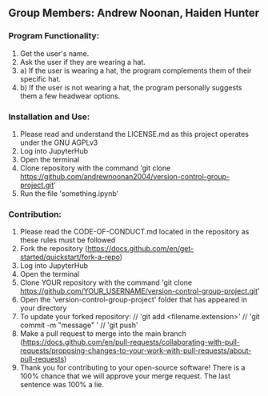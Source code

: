 ## Group Members: Andrew Noonan, Haiden Hunter

### Program Functionality:
1) Get the user's name.
2) Ask the user if they are wearing a hat.
3) a) If the user is wearing a hat, the program complements them of their specific hat.
3) b) If the user is not wearing a hat, the program personally suggests them a few headwear options.
   
### Installation and Use:
1) Please read and understand the LICENSE.md as this project operates under the GNU AGPLv3
2) Log into JupyterHub
3) Open the terminal
4) Clone repository with the command 'git clone https://github.com/andrewnoonan2004/version-control-group-project.git'
5) Run the file 'something.ipynb'

### Contribution:
1) Please read the CODE-OF-CONDUCT.md located in the repository as these rules must be followed
2) Fork the repository (https://docs.github.com/en/get-started/quickstart/fork-a-repo)
3) Log into JupyterHub
4) Open the terminal
5) Clone YOUR repository with the command 'git clone https://github.com/YOUR_USERNAME/version-control-group-project.git'
6) Open the 'version-control-group-project' folder that has appeared in your directory
7) To update your forked repository:
    // 'git add <filename.extension>'
    // 'git commit -m "message" '
    // 'git push'
8) Make a pull request to merge into the main branch (https://docs.github.com/en/pull-requests/collaborating-with-pull-requests/proposing-changes-to-your-work-with-pull-requests/about-pull-requests)
9) Thank you for contributing to your open-source software! There is a 100% chance that we will approve your merge request. The last sentence was 100% a lie.
